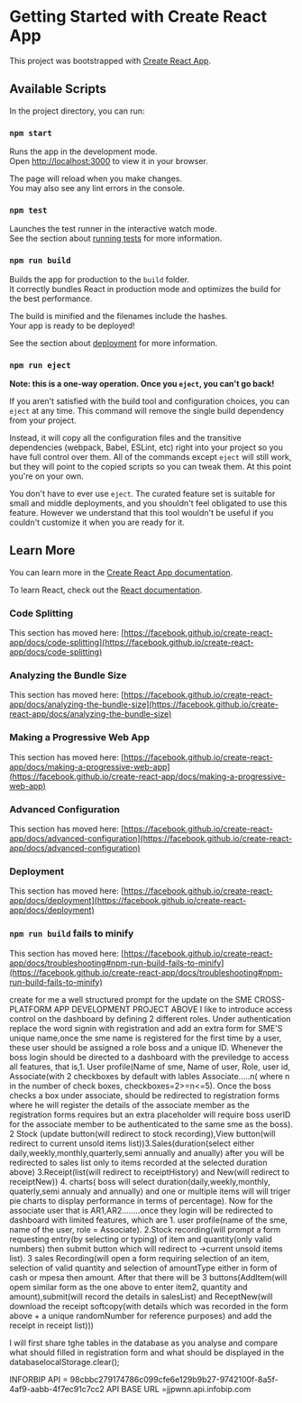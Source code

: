# Getting Started with Create React App

This project was bootstrapped with [Create React App](https://github.com/facebook/create-react-app).

## Available Scripts

In the project directory, you can run:

### `npm start`

Runs the app in the development mode.\
Open [http://localhost:3000](http://localhost:3000) to view it in your browser.

The page will reload when you make changes.\
You may also see any lint errors in the console.

### `npm test`

Launches the test runner in the interactive watch mode.\
See the section about [running tests](https://facebook.github.io/create-react-app/docs/running-tests) for more information.

### `npm run build`

Builds the app for production to the `build` folder.\
It correctly bundles React in production mode and optimizes the build for the best performance.

The build is minified and the filenames include the hashes.\
Your app is ready to be deployed!

See the section about [deployment](https://facebook.github.io/create-react-app/docs/deployment) for more information.

### `npm run eject`

**Note: this is a one-way operation. Once you `eject`, you can't go back!**

If you aren't satisfied with the build tool and configuration choices, you can `eject` at any time. This command will remove the single build dependency from your project.

Instead, it will copy all the configuration files and the transitive dependencies (webpack, Babel, ESLint, etc) right into your project so you have full control over them. All of the commands except `eject` will still work, but they will point to the copied scripts so you can tweak them. At this point you're on your own.

You don't have to ever use `eject`. The curated feature set is suitable for small and middle deployments, and you shouldn't feel obligated to use this feature. However we understand that this tool wouldn't be useful if you couldn't customize it when you are ready for it.

## Learn More

You can learn more in the [Create React App documentation](https://facebook.github.io/create-react-app/docs/getting-started).

To learn React, check out the [React documentation](https://reactjs.org/).

### Code Splitting

This section has moved here: [https://facebook.github.io/create-react-app/docs/code-splitting](https://facebook.github.io/create-react-app/docs/code-splitting)

### Analyzing the Bundle Size

This section has moved here: [https://facebook.github.io/create-react-app/docs/analyzing-the-bundle-size](https://facebook.github.io/create-react-app/docs/analyzing-the-bundle-size)

### Making a Progressive Web App

This section has moved here: [https://facebook.github.io/create-react-app/docs/making-a-progressive-web-app](https://facebook.github.io/create-react-app/docs/making-a-progressive-web-app)

### Advanced Configuration

This section has moved here: [https://facebook.github.io/create-react-app/docs/advanced-configuration](https://facebook.github.io/create-react-app/docs/advanced-configuration)

### Deployment

This section has moved here: [https://facebook.github.io/create-react-app/docs/deployment](https://facebook.github.io/create-react-app/docs/deployment)

### `npm run build` fails to minify

This section has moved here: [https://facebook.github.io/create-react-app/docs/troubleshooting#npm-run-build-fails-to-minify](https://facebook.github.io/create-react-app/docs/troubleshooting#npm-run-build-fails-to-minify)


create for  me a well structured prompt for the update on the SME CROSS-PLATFORM APP DEVELOPMENT PROJECT ABOVE
I like to introduce access control on the dashboard by defining 2 different roles. Under authentication replace the word signin with registration and add an extra form for SME'S unique name,once the sme name is registered for the first time by a user, these user should be assigned a role  boss and a unique ID. Whenever the boss login should be directed to a dashboard with the previledge to access all features, that is,1. User profile(Name of sme, Name of user, Role, user id, Associate(with 2 checkboxes by default with lables Associate.....n( where n in the number of check boxes, checkboxes=2>=n<=5). Once the boss checks a box under associate, should be redirected to registration forms where he will register the details of the associate member as the registration forms requires but an extra placeholder will require boss userID for the associate member to be authenticated to the same sme as the boss). 2 Stock (update button(will redirect to stock recording),View button(will redirect to current unsold items list))3.Sales(duration(select either daily,weekly,monthly,quarterly,semi annually and anually) after you will be redirected to sales list only to items recorded at the selected duration above) 3.Receipt(list(will redirect to receiptHistory) and New(will redirect to receiptNew)) 4. charts( boss will select duration(daily,weekly,monthly, quaterly,semi annualy and annually) and one or multiple items will will triger pie charts to display performance in terms of percentage).
Now for the associate user that is AR1,AR2........once they login will be redirected to dashboard with limited features, which are 1. user profile(name of the sme, name of the user, role = Associate). 2.Stock recording(will prompt a form requesting  entry(by selecting or typing) of item and quantity(only valid numbers) then submit button which will redirect to ->current unsold items list). 3 sales Recording(will open a form requiring selection  of an item, selection of valid quantity and  selection of amountType either in form of cash or mpesa then amount. After that there will be 3 buttons(AddItem(will opem similar form as the one above to enter item2, quantity and amount),submit(will record the details in salesList) and ReceptNew(will download the receipt softcopy(with details which was recorded in the form above + a unique randomNumber for reference purposes) and add the receipt in receipt list)))


I will first share tghe tables in the database as you analyse and compare what should filled in registration form and what should be displayed in the databaselocalStorage.clear();






INFORBIP API = 98cbbc279174786c099cfe6e129b9b27-9742100f-8a5f-4af9-aabb-4f7ec91c7cc2
API BASE URL =jjpwnn.api.infobip.com